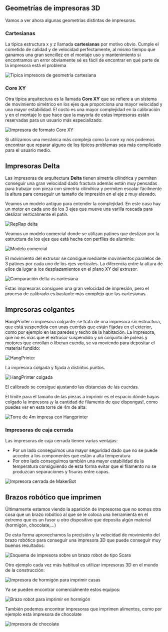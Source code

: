 ## Geometrías de impresoras 3D

Vamos a ver ahora algunas geometrías distintas de impresoras.

### Cartesianas

La típica estructura x y z llamada **cartesianas** por motivo obvio. Cumple el cometido de calidad y de velocidad perfectamente, al mismo tiempo que ganamos una gran sencillez en el montaje uso y mantenimiento si encontramos un error obviamente sé es fácil de encontrar en qué parte de la impresora está el problema

![Típica impresora de geometría cartesiana](./images/cartesianas.png)


### Core XY

Otra típica arquitectura es la llamada **Core XY** que se refiere a un sistema de movimiento simétrico en los ejes que proporciona una mayor velocidad y una mayor estabilidad. El costo es una mayor complejidad en la calibración y en el montaje lo que hace que la mayoría de estas impresoras están reservadas para un usuario más especializado:

![Impresora de formato Core XY](./images/smartrapcore-02.jpg)



Si utilizamos una mecánica más compleja como la core xy nos podemos encontrar que reparar alguno de los típicos problemas sea más complicado para el usuario medio.


## Impresoras Delta

Las impresoras de arquitectura  **Delta** tienen simetría cilíndrica y permiten conseguir una gran velocidad dado fractura además están muy pensadas para trabajar con pieza con simetría cilíndrica y permiten escalar fácilmente la altura para conseguir un tamaño de impresión en el eje z muy elevado. 

Veamos un modelo antiguo para entender la complejidad. En este caso hay un motor en cada uno de los 3 ejes que mueve una varilla roscada para deslizar verticalmente el patín.

![RepRap delta](http://jeromeabel.net/files/ressources/democratie-industrielle/bonus-images/fab/delta-robot-reprap-helium-frog.jpg)

Veamos un modelo comercial donde se utilizan patines que deslizan por la estructura de los ejes que está hecha con perfiles de aluminio:


![Modelo comercial](./images/he3d-dlt-180-assembled-1.jpg)

El movimiento del extrusor se consigue mediante movimientos paralelos de 3 patines por cada uno de los ejes verticales. La diferencia entre la altura de ellos da lugar a los desplazamientos en el plano XY del extrusor.

![Comparación delta vs cartesiana](./images/3ddelta.jpg)

Estas impresoras consiguen una gran velocidad de impresión, pero el proceso de calibrado es bastante más complejo que las cartesianas.

## Impresoras colgantes

HangPrinter o impresora colgante: se trata de una impresora sin estructura, que está suspendida con unas cuerdas que están fijadas en el exterior, como por ejemplo en las paredes y techo de la habitación. La  impresora, que no es más que el extrusor suspendido y un conjunto de poleas y motores que enrollan o liberan cuerda, se va moviendo para depositar el material fundido:

![HangPrinter](./images/Hangprinter_3D_printer.jpg)

La impresora colgada y fijada a distintos puntos.

![HangPrinter colgada](./images/hanging-printer.jpg)

El calibrado se consigue ajustando las distancias de las cuerdas.

El límite para el tamaño de las piezas a imprimir es el espacio dónde hayas colgado la impresora ¡y la cantidad de filamento de que dispongas!, como puedes ver en esta torre de 4m de alta:


![Torre de 4m impresa con Hangprinter](./images/Hangprinter_4_meter_tower.jpg) 

### Impresoras de caja cerrada

Las impresoras de caja cerrada tienen varias ventajas:

* Por un lado conseguimos una mayor seguridad dado que no se puede acceder a los componentes que están a alta temperatura
* Por otro lado conseguimos también una mayor estabilidad de la temperatura consiguiendo de esta forma evitar que el filamento no se produzcan separaciones y fisuras entre capas.

![Impresora cerrada de MakerBot](./images/3d-yazıcı.jpg)

## Brazos robótico que imprimen

Últimamente estamos viendo la aparición de impresoras que no somos otra cosa que un brazo robótico al que se le coloca una herramienta en el extremo que es un fusor u otro dispositivo que deposita algún material (hormigón, chocolate,...) 

De esta forma aprovechamos la precisión y la velocidad de movimiento del brazo robótico para conseguir una impresora 3D que puede conseguir muy buenos resultados:

![Esquema de impresora sobre un brazo robot de tipo Scara](./images/scara.jpg)

Otro ejemplo cada vez más habitual es utilizar impresoras 3D en el mundo de la construcción:

![Impresora de hormigón para imprimir casas](./images/construir-una-vivienda-de-70-metros-con-una-impresora-3d.jpg)

Ya se pueden encontrar comercialmente estos equipos:

![Brazo robot para imprimir en hormigón](./images/impresora-3d-hormigon.jpg)

También podemos encontrar impresoras que imprimen alimentos, como por ejemplo esta impresora de chocolate

![Impresora de chocolate](./images/chocolatePrinter.jpg)

